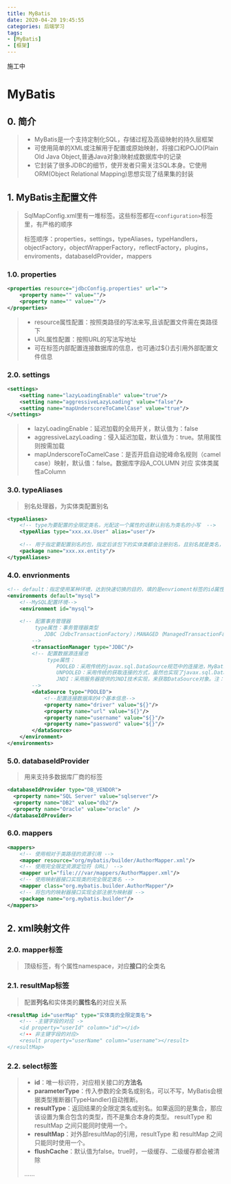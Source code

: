 ```yaml
---
title: MyBatis
date: 2020-04-20 19:45:55
categories: 后端学习
tags:
- [MyBatis]
- [框架]
---
```


施工中

<!-- more -->

# MyBatis

## 0. 简介

> - MyBatis是一个支持定制化SQL，存储过程及高级映射的持久层框架
> - 可使用简单的XML或注解用于配置或原始映射，将接口和POJO(Plain Old Java Object,普通Java对象)映射成数据库中的记录
> - 它封装了很多JDBC的细节，使开发者只需关注SQL本身。它使用ORM(Object  Relational  Mapping)思想实现了结果集的封装

## 1. MyBatis主配置文件

> SqlMapConfig.xml里有一堆标签。这些标签都在`<configuration>`标签里，有严格的顺序
>
> 标签顺序：properties，settings，typeAliases，typeHandlers，objectFactory，objectWrapperFactory，reflectFactory，plugins，enviroments，databaseIdProvider，mappers

### 1.0. properties

```xml
<properties resource="jdbcConfig.properties" url="">
    <property name="" value=""/>
    <property name="" value=""/>
</properties>
```

> - resource属性配置：按照类路径的写法来写,且该配置文件需在类路径下
> - URL属性配置：按照URL的写法写地址
> - 可在标签内部配置连接数据库的信息，也可通过${}去引用外部配置文件信息

### 2.0. settings

```xml
<settings>
    <setting name="lazyLoadingEnable" value="true"/>
    <setting name="aggressiveLazyLoading" value="false"/>
    <setting name="mapUnderscoreToCamelCase" value="true"/>
</settings>
```

> - lazyLoadingEnable：延迟加载的全局开关，默认值为：false
> - aggressiveLazyLoading：侵入延迟加载，默认值为：true。禁用属性则按需加载
> - mapUnderscoreToCamelCase：是否开启自动驼峰命名规则（camel case）映射，默认值：false。数据库字段A_COLUMN 对应 实体类属性aColumn

### 3.0. typeAliases

> 别名处理器，为实体类配置别名

```xml
<typeAliases>
    <!-- type为要配置的全限定类名，光配这一个属性的话默认别名为类名的小写  -->
    <typeAlias type="xxx.xx.User" alias="user"/>
    
    <!-- 用于指定要配置别名的包，指定后该包下的实体类都会注册别名，且别名就是类名，不区分大小写-->
    <package name="xxx.xx.entity"/>
</typeAliases>
```

### 4.0. envrionments

```xml
<!-- default：指定使用某种环境，达到快速切换的目的，填的是envrioment标签的id属性 -->
<environments default="mysql">
	<!--MySQL配置环境-->
	<environment id="mysql">
        
	<!-- 配置事务管理器 
		 type属性：事务管理器类型 
			JDBC（JdbcTransactionFactory）；MANAGED（ManagedTransactionFactory）；自定义事务管理				器，需实现TransactionFactory接口，type为全限定类名
		-->
		<transactionManager type="JDBC"/>
		<!-- 配置数据源连接池
			 type属性：
				POOLED：采用传统的javax.sql.DataSource规范中的连接池，MyBatis中有针对其规范的实现
				UNPOOLED：采用传统的获取连接的方式，虽然也实现了javax.sql.DataSource接口，但没有使用						  池的思想
				JNDI：采用服务器提供的JNDI技术实现，来获取DataSource对象。注：如果不是Web或Maven的war					   工程，则不能使用
		-->
		<dataSource type="POOLED">
			<!--配置连接数据库的4个基本信息-->
			<property name="driver" value="${}"/>
			<property name="url" value="${}"/>
			<property name="username" value="${}"/>
			<property name="password" value="${}"/>
		</dataSource>
	</environment>
</environments>
```

### 5.0. databaseIdProvider

> 用来支持多数据库厂商的标签

```xml
<databaseIdProvider type="DB_VENDOR">
  <property name="SQL Server" value="sqlserver"/>
  <property name="DB2" value="db2"/>
  <property name="Oracle" value="oracle" />
</databaseIdProvider>
```

### 6.0. mappers

```xml
<mappers>
	<!-- 使用相对于类路径的资源引用 -->
	<mapper resource="org/mybatis/builder/AuthorMapper.xml"/>
	<!-- 使用完全限定资源定位符（URL） -->
	<mapper url="file:///var/mappers/AuthorMapper.xml"/>
  	<!-- 使用映射器接口实现类的完全限定类名 -->
    <mapper class="org.mybatis.builder.AuthorMapper"/>
    <!-- 将包内的映射器接口实现全部注册为映射器 -->
    <package name="org.mybatis.builder"/>
</mappers>
```

## 2. xml映射文件

### 2.0. mapper标签

> 顶级标签，有个属性namespace，对应**接口**的全类名

### 2.1. resultMap标签

> 配置**列名**和实体类的**属性名**的对应关系

```xml
<resultMap id="userMap" type="实体类的全限定类名">
	<!-- -主键字段的对应 ->
    <id property="userId" column="id"></id>
    <!-- 非主键字段的对应>
    <result property="userName" column="username"></result>    
</resultMap>
```



### 2.2. select标签

> - **id**：唯一标识符，对应相关接口的**方法名**
> - **parameterType**：传入参数的全类名或别名，可以不写，MyBatis会根据类型推断器(TypeHandler)自动推断。
> - **resultType**：返回结果的全限定类名或别名。如果返回的是集合，那应该设置为集合包含的类型，而不是集合本身的类型。 resultType 和 resultMap 之间只能同时使用一个。
> - **resultMap**：对外部resultMap的引用，resultType 和 resultMap 之间只能同时使用一个。
> - **flushCache**：默认值为false。true时，一级缓存、二级缓存都会被清除
>
> ……

